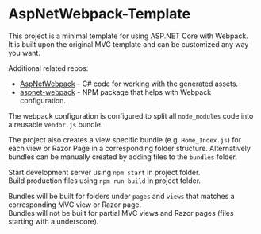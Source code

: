 # AspNetWebpack-Template

This project is a minimal template for using ASP.NET Core with Webpack.  
It is built upon the original MVC template and can be customized any way you want.

Additional related repos:
* [AspNetWebpack](https://github.com/Baune8D/AspNetWebpack) - C# code for working with the generated assets.
* [aspnet-webpack](https://github.com/Baune8D/aspnet-webpack) - NPM package that helps with Webpack configuration.

The webpack configuration is configured to split all `node_modules` code into a reusable `Vendor.js` bundle.

The project also creates a view specific bundle (e.g. `Home_Index.js`) for each view or Razor Page in a corresponding folder structure.
Alternatively bundles can be manually created by adding files to the `bundles` folder.

Start development server using `npm start` in project folder.  
Build production files using `npm run build` in project folder.  

Bundles will be built for folders under `pages` and `views` that matches a corresponding MVC view or Razor page.  
Bundles will not be built for partial MVC views and Razor pages (files starting with a underscore).

